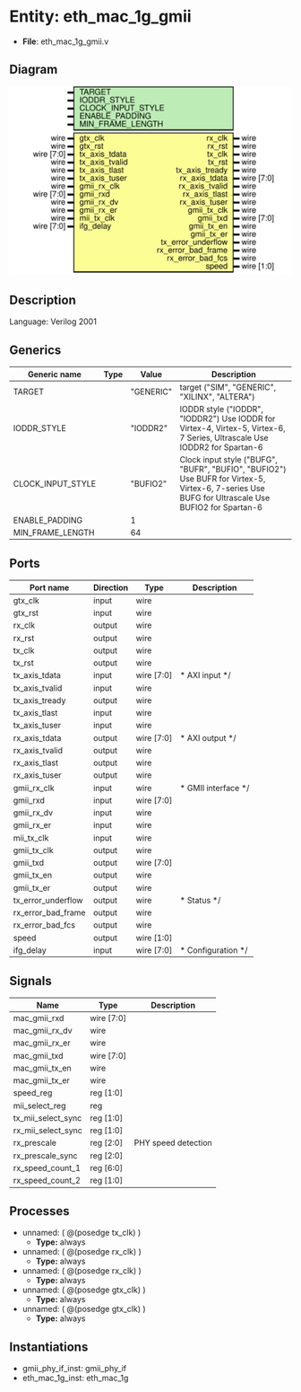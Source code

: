 # Entity: eth_mac_1g_gmii

- **File**: eth_mac_1g_gmii.v
## Diagram

![Diagram](eth_mac_1g_gmii.svg "Diagram")
## Description


 Language: Verilog 2001


## Generics

| Generic name      | Type | Value     | Description                                                                                                                                           |
| ----------------- | ---- | --------- | ----------------------------------------------------------------------------------------------------------------------------------------------------- |
| TARGET            |      | "GENERIC" |  target ("SIM", "GENERIC", "XILINX", "ALTERA")                                                                                                        |
| IODDR_STYLE       |      | "IODDR2"  |  IODDR style ("IODDR", "IODDR2")  Use IODDR for Virtex-4, Virtex-5, Virtex-6, 7 Series, Ultrascale  Use IODDR2 for Spartan-6                          |
| CLOCK_INPUT_STYLE |      | "BUFIO2"  |  Clock input style ("BUFG", "BUFR", "BUFIO", "BUFIO2")  Use BUFR for Virtex-5, Virtex-6, 7-series  Use BUFG for Ultrascale  Use BUFIO2 for Spartan-6  |
| ENABLE_PADDING    |      | 1         |                                                                                                                                                       |
| MIN_FRAME_LENGTH  |      | 64        |                                                                                                                                                       |
## Ports

| Port name          | Direction | Type       | Description                    |
| ------------------ | --------- | ---------- | ------------------------------ |
| gtx_clk            | input     | wire       |                                |
| gtx_rst            | input     | wire       |                                |
| rx_clk             | output    | wire       |                                |
| rx_rst             | output    | wire       |                                |
| tx_clk             | output    | wire       |                                |
| tx_rst             | output    | wire       |                                |
| tx_axis_tdata      | input     | wire [7:0] |      * AXI input      */       |
| tx_axis_tvalid     | input     | wire       |                                |
| tx_axis_tready     | output    | wire       |                                |
| tx_axis_tlast      | input     | wire       |                                |
| tx_axis_tuser      | input     | wire       |                                |
| rx_axis_tdata      | output    | wire [7:0] |      * AXI output      */      |
| rx_axis_tvalid     | output    | wire       |                                |
| rx_axis_tlast      | output    | wire       |                                |
| rx_axis_tuser      | output    | wire       |                                |
| gmii_rx_clk        | input     | wire       |      * GMII interface      */  |
| gmii_rxd           | input     | wire [7:0] |                                |
| gmii_rx_dv         | input     | wire       |                                |
| gmii_rx_er         | input     | wire       |                                |
| mii_tx_clk         | input     | wire       |                                |
| gmii_tx_clk        | output    | wire       |                                |
| gmii_txd           | output    | wire [7:0] |                                |
| gmii_tx_en         | output    | wire       |                                |
| gmii_tx_er         | output    | wire       |                                |
| tx_error_underflow | output    | wire       |      * Status      */          |
| rx_error_bad_frame | output    | wire       |                                |
| rx_error_bad_fcs   | output    | wire       |                                |
| speed              | output    | wire [1:0] |                                |
| ifg_delay          | input     | wire [7:0] |      * Configuration      */   |
## Signals

| Name               | Type       | Description           |
| ------------------ | ---------- | --------------------- |
| mac_gmii_rxd       | wire [7:0] |                       |
| mac_gmii_rx_dv     | wire       |                       |
| mac_gmii_rx_er     | wire       |                       |
| mac_gmii_txd       | wire [7:0] |                       |
| mac_gmii_tx_en     | wire       |                       |
| mac_gmii_tx_er     | wire       |                       |
| speed_reg          | reg [1:0]  |                       |
| mii_select_reg     | reg        |                       |
| tx_mii_select_sync | reg [1:0]  |                       |
| rx_mii_select_sync | reg [1:0]  |                       |
| rx_prescale        | reg [2:0]  |  PHY speed detection  |
| rx_prescale_sync   | reg [2:0]  |                       |
| rx_speed_count_1   | reg [6:0]  |                       |
| rx_speed_count_2   | reg [1:0]  |                       |
## Processes
- unnamed: ( @(posedge tx_clk) )
  - **Type:** always
- unnamed: ( @(posedge rx_clk) )
  - **Type:** always
- unnamed: ( @(posedge rx_clk) )
  - **Type:** always
- unnamed: ( @(posedge gtx_clk) )
  - **Type:** always
- unnamed: ( @(posedge gtx_clk) )
  - **Type:** always
## Instantiations

- gmii_phy_if_inst: gmii_phy_if
- eth_mac_1g_inst: eth_mac_1g
